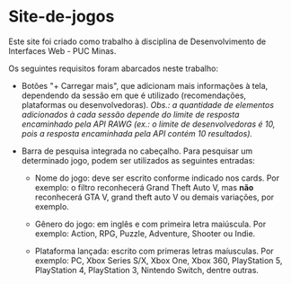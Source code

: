 # Site-de-jogos

Este site foi criado como trabalho à disciplina de Desenvolvimento de Interfaces Web - PUC Minas.

Os seguintes requisitos foram abarcados neste trabalho:

* Botões "+ Carregar mais", que adicionam mais informações à tela, dependendo da sessão em que é utilizado (recomendações, plataformas ou desenvolvedoras).
*Obs.: a quantidade de elementos adicionados à cada sessão depende do limite de resposta encaminhado pela API RAWG (ex.: o limite de desenvolvedoras é 10, pois a resposta encaminhada pela API contém 10 resultados).*

* Barra de pesquisa integrada no cabeçalho. Para pesquisar um determinado jogo, podem ser utilizados as seguintes entradas:
    * Nome do jogo: deve ser escrito conforme indicado nos cards. Por exemplo: o filtro reconhecerá Grand Theft Auto V, mas **não** reconhecerá GTA V, grand theft auto V ou demais variações, por exemplo.

    * Gênero do jogo: em inglês e com primeira letra maiúscula. Por exemplo: Action, RPG, Puzzle, Adventure, Shooter ou Indie.

    * Plataforma lançada: escrito com primeras letras maíusculas. Por exemplo: PC, Xbox Series S/X, Xbox One, Xbox 360, PlayStation 5, PlayStation 4, PlayStation 3, Nintendo Switch, dentre outras.